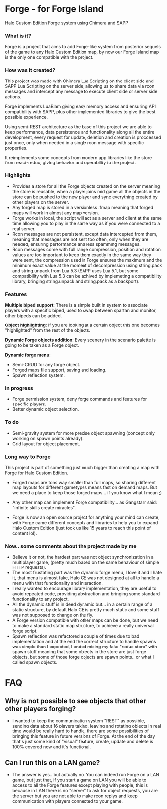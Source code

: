 # Forge - for Forge Island
Halo Custom Edition Forge system using Chimera and SAPP

### What is it?
Forge is a project that aims to add Forge-like system from posterior sequels of the game to any Halo Custom Edition map, by now our Forge Island map is the only one compatible with the project.

### How was it created?
This project was made with Chimera Lua Scripting on the client side and SAPP Lua Scripting on the server side, allowing us to share data via rcon messages and intercept any message to execute client side or server side actions.

Forge implements LuaBlam giving easy memory access and ensuring API compatibility with SAPP, plus other implemented libraries to give the best possible experience.

Using semi-REST architecture as the base of this project we are able to keep performance, data persistence and functionality along all the entire development, every request for update, deletion and creation is proccessed just once, only when needed in a single rcon message with specific properties.

It reimplements some concepts from modern app libraries like the store from react-redux, giving behavior and operability to the project.

### Highlights
- Provides a store for all the Forge objects created on the server meaning the store is reusable, when a player joins mid game all the objects in the store can be pushed to the new player and sync everything created by other players on the server.
- Any forged map is stored in a versionless .fmap meaning that forged maps will work in almost any map version.
- Forge works in local, the script will act as a server and client at the same time allowing you to play in the same way as if you were connected to a real server.
- Rcon messages are not persistent, except data intercepted from them, meaning that messages are not sent too often, only when they are needed, ensuring performance and less spamming messages.
- Rcon messages come with full range compression, position and rotation values are too important to keep them exactly in the same way they were sent, the compression used in Forge ensures the maximum and the minimum exact value at the moment of decompression using string.pack and string.unpack from Lua 5.3 (SAPP uses Lua 5.1, but some compatibility with Lua 5.3 can be achived by implemeting a compatibility library, bringing string.unpack and string.pack as a backport).

### Features
**Multiple biped support**:
There is a simple built in system to associate players with a specific biped, used to swap between spartan and monitor, other bipeds can be added.

**Object highlighting**:
If you are looking at a certain object this one becomes "highlighted" from the rest of the objects.

**Dynamic Forge objects addition**:
Every scenery in the scenario palette is going to be taken as a Forge object.

**Dynamic forge menu**:
- Semi-CRUD for any forge object.
- Forged maps file support, saving and loading.
- Spawn reflection system.

### In progress
- Forge permission system, deny forge commands and features for specific players.
- Better dynamic object selection.

### To do
- Semi-gravity system for more precise object spawning (concept only working on spawn points already).
- Grid layout for object placement.

### Long way to Forge
This project is part of something just much bigger than creating a map with Forge for Halo Custom Edition.

- Forged maps are tons way smaller than full maps, so sharing different map layouts for different gametypes means fast on demand maps. But we need a place to keep those forged maps... if you know what I mean ;)

- Any other map can implement Forge compatibility... as Gangstarr said: "infinite skills create miracles".

- Forge is now an open source project for anything your mind can create, with Forge came different concepts and libraries to help you to expand Halo Custom Edition (just took us like 15 years to reach this point of content lol).

### Now.. some comments about the project made by me

- Believe it or not, the hardest part was not object synchronization in a multiplayer game, (pretty much based on the same behaviour of simple HTTP requests).
- The most frustating part was the dynamic forge menu, I love it and I hate it, that menu is almost fake, Halo CE was not designed at all to handle a menu with that functionality and interaction.
- I really wanted to encourage library implementation, they are useful to avoid repeated code, providing abstraction and bringing some standard functionality to any project.
- All the dynamic stuff is in deed dynamic but... in a certain range of a static structure, by default Halo CE is pretty much static and some stuff was not supposed to change on the fly.
- A Forge version compatible with other maps can be done, but we need to make a standard static map structure, to achieve a really universal forge script.
- Spawn reflection was refactored a couple of times due to bad implementation and at the end the correct structure to handle spawns was simple than I expected, I ended mixing my fake "redux store" with spawn stuff meaning that some objects in the store are just forge objects, but some of those forge objects are spawn points.. or what I called spawn objects.

# FAQ

## Why is not possible to see objects that other other players forging? 
- I wanted to keep the communication system "REST" as possible, sending data about 16 players taking, leaving and rotating objects in real time would be really hard to handle, there are some possibilities of bringing this feature in future versions of Forge. At the end of the day that's just some kind of "visual" feature, create, update and delete is 100% covered now and it's functional.

## Can I run this on a LAN game?
- The answer is yes.. but actually no. You can indeed run Forge on a LAN game, but just that, if you start a game on LAN you will be able to access to all the Forge features except playing with people, this is because in LAN there is no "server" to ask for object requests, you are the server but you are not able to make rcon replys and keep communication with players connected to your game.
